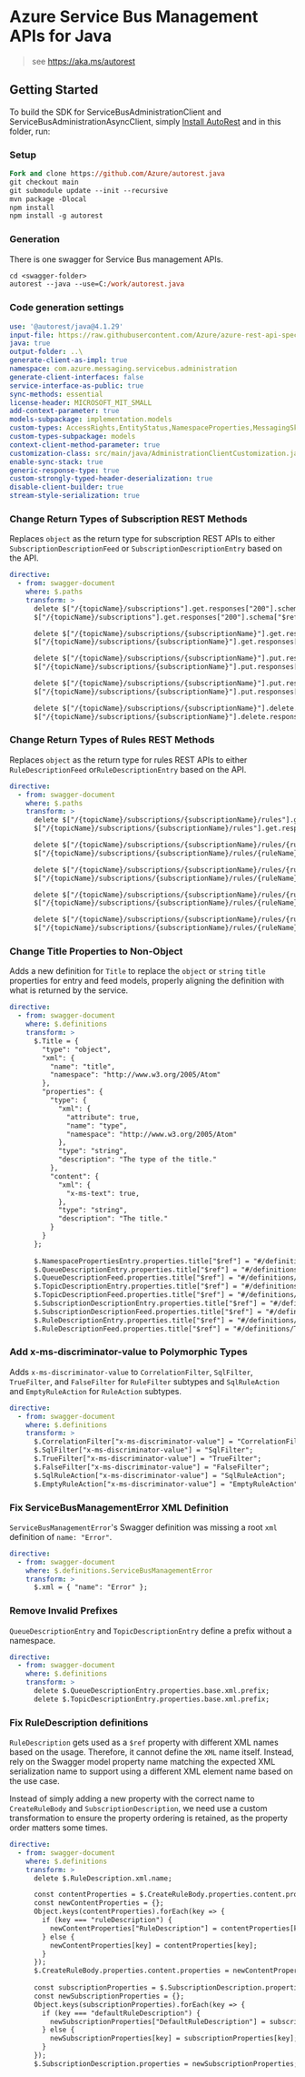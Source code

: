 # Azure Service Bus Management APIs for Java

> see https://aka.ms/autorest

## Getting Started

To build the SDK for ServiceBusAdministrationClient and ServiceBusAdministrationAsyncClient, simply [Install AutoRest](https://github.com/Azure/autorest/blob/master/docs/install/readme.md) and in this folder, run:

### Setup
```ps
Fork and clone https://github.com/Azure/autorest.java
git checkout main
git submodule update --init --recursive
mvn package -Dlocal
npm install
npm install -g autorest
```

### Generation

There is one swagger for Service Bus management APIs.

```ps
cd <swagger-folder>
autorest --java --use=C:/work/autorest.java
```

### Code generation settings
``` yaml
use: '@autorest/java@4.1.29'
input-file: https://raw.githubusercontent.com/Azure/azure-rest-api-specs/1d5723dc330e9749d5ded6cb9db5a309b3705fa4/specification/servicebus/data-plane/Microsoft.ServiceBus/stable/2021-05/servicebus.json
java: true
output-folder: ..\
generate-client-as-impl: true
namespace: com.azure.messaging.servicebus.administration
generate-client-interfaces: false
service-interface-as-public: true
sync-methods: essential
license-header: MICROSOFT_MIT_SMALL
add-context-parameter: true
models-subpackage: implementation.models
custom-types: AccessRights,EntityStatus,NamespaceProperties,MessagingSku,NamespaceType
custom-types-subpackage: models
context-client-method-parameter: true
customization-class: src/main/java/AdministrationClientCustomization.java
enable-sync-stack: true
generic-response-type: true
custom-strongly-typed-header-deserialization: true
disable-client-builder: true
stream-style-serialization: true
```

### Change Return Types of Subscription REST Methods

Replaces `object` as the return type for subscription REST APIs to either `SubscriptionDescriptionFeed` or
`SubscriptionDescriptionEntry` based on the API.

```yaml
directive:
  - from: swagger-document
    where: $.paths
    transform: >
      delete $["/{topicName}/subscriptions"].get.responses["200"].schema.type;
      $["/{topicName}/subscriptions"].get.responses["200"].schema["$ref"] = "#/definitions/SubscriptionDescriptionFeed";

      delete $["/{topicName}/subscriptions/{subscriptionName}"].get.responses["200"].schema.type;
      $["/{topicName}/subscriptions/{subscriptionName}"].get.responses["200"].schema["$ref"] = "#/definitions/SubscriptionDescriptionEntry";

      delete $["/{topicName}/subscriptions/{subscriptionName}"].put.responses["200"].schema.type;
      $["/{topicName}/subscriptions/{subscriptionName}"].put.responses["200"].schema["$ref"] = "#/definitions/SubscriptionDescriptionEntry";

      delete $["/{topicName}/subscriptions/{subscriptionName}"].put.responses["201"].schema.type;
      $["/{topicName}/subscriptions/{subscriptionName}"].put.responses["201"].schema["$ref"] = "#/definitions/SubscriptionDescriptionEntry";

      delete $["/{topicName}/subscriptions/{subscriptionName}"].delete.responses["200"].schema.type;
      $["/{topicName}/subscriptions/{subscriptionName}"].delete.responses["200"].schema["$ref"] = "#/definitions/SubscriptionDescriptionEntry";
```

### Change Return Types of Rules REST Methods

Replaces `object` as the return type for rules REST APIs to either `RuleDescriptionFeed` or`RuleDescriptionEntry` based 
on the API.

```yaml
directive:
  - from: swagger-document
    where: $.paths
    transform: >
      delete $["/{topicName}/subscriptions/{subscriptionName}/rules"].get.responses["200"].schema.type;
      $["/{topicName}/subscriptions/{subscriptionName}/rules"].get.responses["200"].schema["$ref"] = "#/definitions/RuleDescriptionFeed";

      delete $["/{topicName}/subscriptions/{subscriptionName}/rules/{ruleName}"].get.responses["200"].schema.type;
      $["/{topicName}/subscriptions/{subscriptionName}/rules/{ruleName}"].get.responses["200"].schema["$ref"] = "#/definitions/RuleDescriptionEntry";

      delete $["/{topicName}/subscriptions/{subscriptionName}/rules/{ruleName}"].put.responses["200"].schema.type;
      $["/{topicName}/subscriptions/{subscriptionName}/rules/{ruleName}"].put.responses["200"].schema["$ref"] = "#/definitions/RuleDescriptionEntry";

      delete $["/{topicName}/subscriptions/{subscriptionName}/rules/{ruleName}"].put.responses["201"].schema.type;
      $["/{topicName}/subscriptions/{subscriptionName}/rules/{ruleName}"].put.responses["201"].schema["$ref"] = "#/definitions/RuleDescriptionEntry";

      delete $["/{topicName}/subscriptions/{subscriptionName}/rules/{ruleName}"].delete.responses["200"].schema.type;
      $["/{topicName}/subscriptions/{subscriptionName}/rules/{ruleName}"].delete.responses["200"].schema["$ref"] = "#/definitions/RuleDescriptionEntry";
```

### Change Title Properties to Non-Object

Adds a new definition for `Title` to replace the `object` or `string` `title` properties for entry and feed models,
properly aligning the definition with what is returned by the service.

```yaml
directive:
  - from: swagger-document
    where: $.definitions
    transform: >
      $.Title = {
        "type": "object",
        "xml": {
          "name": "title",
          "namespace": "http://www.w3.org/2005/Atom"
        },
        "properties": {
          "type": {
            "xml": {
              "attribute": true,
              "name": "type",
              "namespace": "http://www.w3.org/2005/Atom"
            },
            "type": "string",
            "description": "The type of the title."
          },
          "content": {
            "xml": {
              "x-ms-text": true,
            },
            "type": "string",
            "description": "The title."
          }
        }
      };
      
      $.NamespacePropertiesEntry.properties.title["$ref"] = "#/definitions/Title";
      $.QueueDescriptionEntry.properties.title["$ref"] = "#/definitions/Title";
      $.QueueDescriptionFeed.properties.title["$ref"] = "#/definitions/Title";
      $.TopicDescriptionEntry.properties.title["$ref"] = "#/definitions/Title";
      $.TopicDescriptionFeed.properties.title["$ref"] = "#/definitions/Title";
      $.SubscriptionDescriptionEntry.properties.title["$ref"] = "#/definitions/Title";
      $.SubscriptionDescriptionFeed.properties.title["$ref"] = "#/definitions/Title";
      $.RuleDescriptionEntry.properties.title["$ref"] = "#/definitions/Title";
      $.RuleDescriptionFeed.properties.title["$ref"] = "#/definitions/Title";
```

### Add x-ms-discriminator-value to Polymorphic Types

Adds `x-ms-discriminator-value` to `CorrelationFilter`, `SqlFilter`, `TrueFilter`, and `FalseFilter` for `RuleFilter`
subtypes and `SqlRuleAction` and `EmptyRuleAction` for `RuleAction` subtypes.

```yaml
directive:
  - from: swagger-document
    where: $.definitions
    transform: >
      $.CorrelationFilter["x-ms-discriminator-value"] = "CorrelationFilter";
      $.SqlFilter["x-ms-discriminator-value"] = "SqlFilter";
      $.TrueFilter["x-ms-discriminator-value"] = "TrueFilter";
      $.FalseFilter["x-ms-discriminator-value"] = "FalseFilter";
      $.SqlRuleAction["x-ms-discriminator-value"] = "SqlRuleAction";
      $.EmptyRuleAction["x-ms-discriminator-value"] = "EmptyRuleAction";
```

### Fix ServiceBusManagementError XML Definition

`ServiceBusManagementError`'s Swagger definition was missing a root `xml` definition of `name: "Error"`.

```yaml
directive:
  - from: swagger-document
    where: $.definitions.ServiceBusManagementError
    transform: >
      $.xml = { "name": "Error" };
```

### Remove Invalid Prefixes

`QueueDescriptionEntry` and `TopicDescriptionEntry` define a prefix without a namespace.

```yaml
directive:
  - from: swagger-document
    where: $.definitions
    transform: >
      delete $.QueueDescriptionEntry.properties.base.xml.prefix;
      delete $.TopicDescriptionEntry.properties.base.xml.prefix;
```

### Fix RuleDescription definitions

`RuleDescription` gets used as a `$ref` property with different XML names based on the usage. Therefore, it cannot
define the `XML` name itself. Instead, rely on the Swagger model property name matching the expected XML serialization
name to support using a different XML element name based on the use case.

Instead of simply adding a new property with the correct name to `CreateRuleBody` and `SubscriptionDescription`, we need
use a custom transformation to ensure the property ordering is retained, as the property order matters some times.

```yaml
directive:
  - from: swagger-document
    where: $.definitions
    transform: >
      delete $.RuleDescription.xml.name;

      const contentProperties = $.CreateRuleBody.properties.content.properties;
      const newContentProperties = {};
      Object.keys(contentProperties).forEach(key => {
        if (key === "ruleDescription") {
          newContentProperties["RuleDescription"] = contentProperties[key];
        } else {
          newContentProperties[key] = contentProperties[key];
        }
      });
      $.CreateRuleBody.properties.content.properties = newContentProperties;
        
      const subscriptionProperties = $.SubscriptionDescription.properties;
      const newSubscriptionProperties = {};
      Object.keys(subscriptionProperties).forEach(key => {
        if (key === "defaultRuleDescription") {
          newSubscriptionProperties["DefaultRuleDescription"] = subscriptionProperties[key];
        } else {
          newSubscriptionProperties[key] = subscriptionProperties[key];
        }
      });
      $.SubscriptionDescription.properties = newSubscriptionProperties;
```
